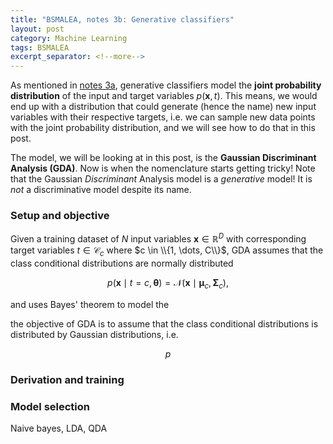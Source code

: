 ```yaml
---
title: "BSMALEA, notes 3b: Generative classifiers"
layout: post
category: Machine Learning
tags: BSMALEA
excerpt_separator: <!--more-->
---
```

As mentioned in <a href="{{ site.url }}/bsmalea-notes-3a">notes 3a</a>, generative classifiers model the **joint probability distribution** of the input and target variables $p(\mathbf{x}, t)$. This means, we would end up with a distribution that could generate (hence the name) new input variables with their respective targets, i.e. we can sample new data points with the joint probability distribution, and we will see how to do that in this post.

The model, we will be looking at in this post, is the **Gaussian Discriminant Analysis (GDA)**. Now is when the nomenclature starts getting tricky! Note that the Gaussian *Discriminant* Analysis model is a *generative* model! It is *not* a discriminative model despite its name.
<!--more-->

### Setup and objective
Given a training dataset of $N$ input variables $\mathbf{x} \in \mathbb{R}^D$ with corresponding target variables $t \in \mathcal{C}_c$ where $c \in \\{1, \dots, C\\}$, GDA assumes that the class conditional distributions are normally distributed

$$
p(\mathbf{x} \mid t = c, \bm{\theta}) = \mathcal{N} \left( \mathbf{x} \mid \bm{\mu}_c, \mathbf{\Sigma}_c \right),
$$

and uses Bayes' theorem to model the 


the objective of GDA is to assume that 
 the class conditional distributions is distributed by Gaussian distributions, i.e.

$$
p
$$




### Derivation and training


### Model selection







Naive bayes, LDA, QDA